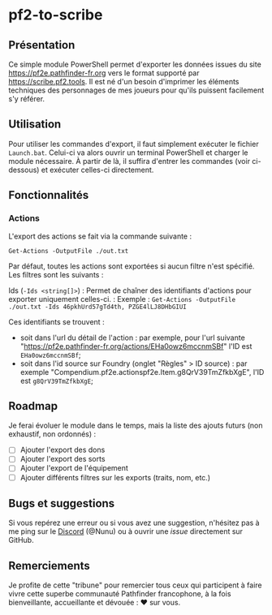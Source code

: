 
# pf2-to-scribe

## Présentation

Ce simple module PowerShell permet d'exporter les données issues du site https://pf2e.pathfinder-fr.org vers le format supporté par https://scribe.pf2.tools. Il est né d'un besoin d'imprimer les éléments techniques des personnages de mes joueurs pour qu'ils puissent facilement s'y référer.

## Utilisation

Pour utiliser les commandes d'export, il faut simplement exécuter le fichier `Launch.bat`. Celui-ci va alors ouvrir un terminal PowerShell et charger le module nécessaire.
À partir de là, il suffira d'entrer les commandes (voir ci-dessous) et exécuter celles-ci directement.

## Fonctionnalités
### Actions
L'export des actions se fait via la commande suivante :

```Get-Actions -OutputFile ./out.txt```

Par défaut, toutes les actions sont exportées si aucun filtre n'est spécifié.
Les filtres sont les suivants :

Ids (`-Ids <string[]>`)
: Permet de chaîner des identifiants d'actions pour exporter uniquement celles-ci.
: Exemple : `Get-Actions -OutputFile ./out.txt -Ids 46pkhUrd57gTd4th, PZGE4lLJ8DHbGIUI`

Ces identifiants se trouvent :
- soit dans l'url du détail de l'action : par exemple, pour l'url suivante "https://pf2e.pathfinder-fr.org/actions/EHa0owz6mccnmSBf" l'ID est `EHa0owz6mccnmSBf`;
- soit dans l'id source sur Foundry (onglet "Règles" > ID source) : par exemple "Compendium.pf2e.actionspf2e.Item.g8QrV39TmZfkbXgE", l'ID est `g8QrV39TmZfkbXgE`;

## Roadmap
Je ferai évoluer le module dans le temps, mais la liste des ajouts futurs (non exhaustif, non ordonnés) :
- [ ] Ajouter l'export des dons
- [ ] Ajouter l'export des sorts
- [ ] Ajouter l'export de l'équipement
- [ ] Ajouter différents filtres sur les exports (traits, nom, etc.)

## Bugs et suggestions
Si vous repérez une erreur ou si vous avez une suggestion, n'hésitez pas à me ping sur le [Discord](https://discord.gg/MYqudHH) (@Nunu) ou à ouvrir une *issue* directement sur GitHub.

## Remerciements
Je profite de cette "tribune" pour remercier tous ceux qui participent à faire vivre cette superbe communauté Pathfinder francophone, à la fois bienveillante, accueillante et dévouée : :heart: sur vous.